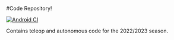 #Code Repository!

[![Android CI](https://github.com/rh-robotics/FTC_22_23/actions/workflows/android.yml/badge.svg)](https://github.com/rh-robotics/FTC_22_23/actions/workflows/android.yml)

Contains teleop and autonomous code for the 2022/2023 season. 
